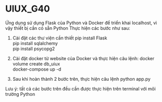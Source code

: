 # UIUX_G40
Ứng dụng sử dụng Flask của Python và Docker để triển khai localhost, vì vậy thiết bị cần có sẵn Python
Thực hiện các bước như sau:
1. Cài đặt các thư viện cần thiết
     pip install Flask<br />
     pip install sqlalchemy<br />
     pip install psycopg2<br />

2. Cài đặt docker từ website của Docker và thực hiện câu lệnh:
   docker volume create db_uiux<br />
   docker-compose up -d<br />

3. Sau khi hoàn thành 2 bước trên, thực hiện câu lệnh python app.py

Lưu ý: tất cả các bước trên đều cần được thực hiện trên terminal với môi trường Python
        
